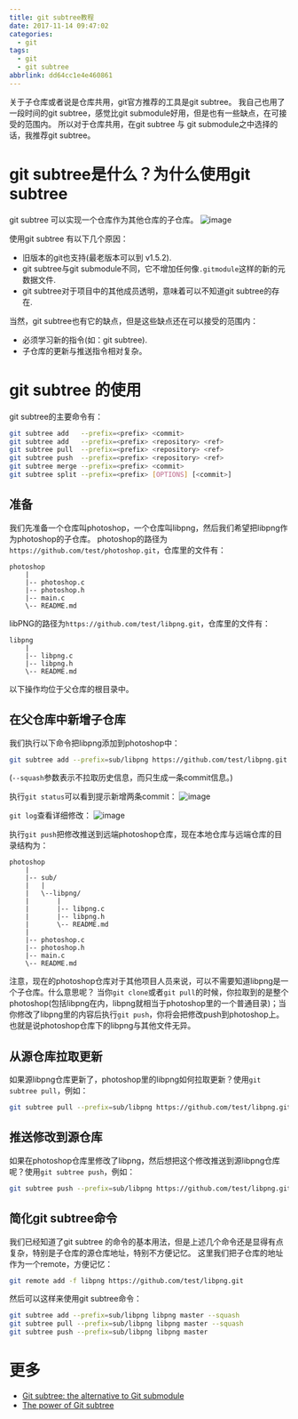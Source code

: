 ```yaml
---
title: git subtree教程
date: 2017-11-14 09:47:02
categories:
  - git
tags:
  - git
  - git subtree
abbrlink: dd64cc1e4e460861
---
```


关于子仓库或者说是仓库共用，git官方推荐的工具是git subtree。 我自己也用了一段时间的git subtree，感觉比git submodule好用，但是也有一些缺点，在可接受的范围内。
所以对于仓库共用，在git subtree 与 git submodule之中选择的话，我推荐git subtree。

# git subtree是什么？为什么使用git subtree

git subtree 可以实现一个仓库作为其他仓库的子仓库。
![image](http://oxnimkw03.bkt.clouddn.com/BeforeAfterGitSubtreeDiagram.png)

使用git subtree 有以下几个原因：
* 旧版本的git也支持(最老版本可以到 v1.5.2).
* git subtree与git submodule不同，它不增加任何像`.gitmodule`这样的新的元数据文件.
* git subtree对于项目中的其他成员透明，意味着可以不知道git subtree的存在.

当然，git subtree也有它的缺点，但是这些缺点还在可以接受的范围内：
* 必须学习新的指令(如：git subtree).
* 子仓库的更新与推送指令相对复杂。

# git subtree 的使用


git subtree的主要命令有：
```sh
git subtree add   --prefix=<prefix> <commit>
git subtree add   --prefix=<prefix> <repository> <ref>
git subtree pull  --prefix=<prefix> <repository> <ref>
git subtree push  --prefix=<prefix> <repository> <ref>
git subtree merge --prefix=<prefix> <commit>
git subtree split --prefix=<prefix> [OPTIONS] [<commit>]
```

## 准备

我们先准备一个仓库叫photoshop，一个仓库叫libpng，然后我们希望把libpng作为photoshop的子仓库。
photoshop的路径为`https://github.com/test/photoshop.git`，仓库里的文件有：
```
photoshop
    |
    |-- photoshop.c
    |-- photoshop.h
    |-- main.c
    \-- README.md
```
libPNG的路径为`https://github.com/test/libpng.git`，仓库里的文件有：
```
libpng
    |
    |-- libpng.c
    |-- libpng.h
    \-- README.md
```

以下操作均位于父仓库的根目录中。

## 在父仓库中新增子仓库

我们执行以下命令把libpng添加到photoshop中：
```sh
git subtree add --prefix=sub/libpng https://github.com/test/libpng.git master --squash
```
(`--squash`参数表示不拉取历史信息，而只生成一条commit信息。)

执行`git status`可以看到提示新增两条commit：
![image](http://oxnimkw03.bkt.clouddn.com/git_status.png)

`git log`查看详细修改：
![image](http://oxnimkw03.bkt.clouddn.com/git_log.png)

执行`git push`把修改推送到远端photoshop仓库，现在本地仓库与远端仓库的目录结构为：
```
photoshop
    |
    |-- sub/
    |   |
    |   \--libpng/
    |       |
    |       |-- libpng.c
    |       |-- libpng.h
    |       \-- README.md
    |
    |-- photoshop.c
    |-- photoshop.h
    |-- main.c
    \-- README.md
```

注意，现在的photoshop仓库对于其他项目人员来说，可以不需要知道libpng是一个子仓库。什么意思呢？
当你`git clone`或者`git pull`的时候，你拉取到的是整个photoshop(包括libpng在内，libpng就相当于photoshop里的一个普通目录)；当你修改了libpng里的内容后执行`git push`，你将会把修改push到photoshop上。
也就是说photoshop仓库下的libpng与其他文件无异。

## 从源仓库拉取更新

如果源libpng仓库更新了，photoshop里的libpng如何拉取更新？使用`git subtree pull`，例如：
```sh
git subtree pull --prefix=sub/libpng https://github.com/test/libpng.git master --squash
```

## 推送修改到源仓库

如果在photoshop仓库里修改了libpng，然后想把这个修改推送到源libpng仓库呢？使用`git subtree push`，例如：
```sh
git subtree push --prefix=sub/libpng https://github.com/test/libpng.git master
```

## 简化git subtree命令

我们已经知道了git subtree 的命令的基本用法，但是上述几个命令还是显得有点复杂，特别是子仓库的源仓库地址，特别不方便记忆。
这里我们把子仓库的地址作为一个remote，方便记忆：
```sh
git remote add -f libpng https://github.com/test/libpng.git
```
然后可以这样来使用git subtree命令：
```sh
git subtree add --prefix=sub/libpng libpng master --squash
git subtree pull --prefix=sub/libpng libpng master --squash
git subtree push --prefix=sub/libpng libpng master
```

# 更多

* [Git subtree: the alternative to Git submodule](https://www.atlassian.com/blog/git/alternatives-to-git-submodule-git-subtree)
* [The power of Git subtree](https://legacy-developer.atlassian.com/blog/2015/05/the-power-of-git-subtree/)
